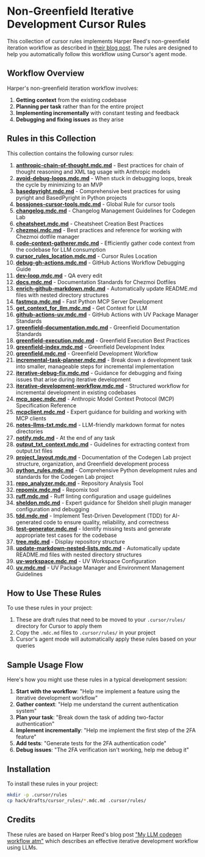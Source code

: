 # Non-Greenfield Iterative Development Cursor Rules

This collection of cursor rules implements Harper Reed's non-greenfield iteration workflow as described in [their blog post](https://harper.blog/2025/02/16/my-llm-codegen-workflow-atm/). The rules are designed to help you automatically follow this workflow using Cursor's agent mode.

## Workflow Overview

Harper's non-greenfield iteration workflow involves:

1. **Getting context** from the existing codebase
2. **Planning per task** rather than for the entire project
3. **Implementing incrementally** with constant testing and feedback
4. **Debugging and fixing issues** as they arise

## Rules in this Collection

This collection contains the following cursor rules:

1. **[anthropic-chain-of-thought.mdc.md](anthropic-chain-of-thought.mdc.md)** - Best practices for chain of thought reasoning and XML tag usage with Anthropic models
2. **[avoid-debug-loops.mdc.md](avoid-debug-loops.mdc.md)** - When stuck in debugging loops, break the cycle by minimizing to an MVP
3. **[basedpyright.mdc.md](basedpyright.mdc.md)** - Comprehensive best practices for using pyright and BasedPyright in Python projects
4. **[bossjones-cursor-tools.mdc.md](bossjones-cursor-tools.mdc.md)** - Global Rule for cursor tools
5. **[changelog.mdc.md](changelog.mdc.md)** - Changelog Management Guidelines for Codegen Lab
6. **[cheatsheet.mdc.md](cheatsheet.mdc.md)** - Cheatsheet Creation Best Practices
7. **[chezmoi.mdc.md](chezmoi.mdc.md)** - Best practices and reference for working with Chezmoi dotfile manager
8. **[code-context-gatherer.mdc.md](code-context-gatherer.mdc.md)** - Efficiently gather code context from the codebase for LLM consumption
9. **[cursor_rules_location.mdc.md](cursor_rules_location.mdc.md)** - Cursor Rules Location
10. **[debug-gh-actions.mdc.md](debug-gh-actions.mdc.md)** - GitHub Actions Workflow Debugging Guide
11. **[dev-loop.mdc.md](dev-loop.mdc.md)** - QA every edit
12. **[docs.mdc.md](docs.mdc.md)** - Documentation Standards for Chezmoi Dotfiles
13. **[enrich-github-markdown.mdc.md](enrich-github-markdown.mdc.md)** - Automatically update README.md files with nested directory structures
14. **[fastmcp.mdc.md](fastmcp.mdc.md)** - Fast Python MCP Server Development
15. **[get_context_for_llm.mdc.md](get_context_for_llm.mdc.md)** - Get Context for LLM
16. **[github-actions-uv.mdc.md](github-actions-uv.mdc.md)** - GitHub Actions with UV Package Manager Standards
17. **[greenfield-documentation.mdc.md](greenfield-documentation.mdc.md)** - Greenfield Documentation Standards
18. **[greenfield-execution.mdc.md](greenfield-execution.mdc.md)** - Greenfield Execution Best Practices
19. **[greenfield-index.mdc.md](greenfield-index.mdc.md)** - Greenfield Development Index
20. **[greenfield.mdc.md](greenfield.mdc.md)** - Greenfield Development Workflow
21. **[incremental-task-planner.mdc.md](incremental-task-planner.mdc.md)** - Break down a development task into smaller, manageable steps for incremental implementation
22. **[iterative-debug-fix.mdc.md](iterative-debug-fix.mdc.md)** - Guidance for debugging and fixing issues that arise during iterative development
23. **[iterative-development-workflow.mdc.md](iterative-development-workflow.mdc.md)** - Structured workflow for incremental development in existing codebases
24. **[mcp_spec.mdc.md](mcp_spec.mdc.md)** - Anthropic Model Context Protocol (MCP) Specification Reference
25. **[mcpclient.mdc.md](mcpclient.mdc.md)** - Expert guidance for building and working with MCP clients
26. **[notes-llms-txt.mdc.md](notes-llms-txt.mdc.md)** - LLM-friendly markdown format for notes directories
27. **[notify.mdc.md](notify.mdc.md)** - At the end of any task
28. **[output_txt_context.mdc.md](output_txt_context.mdc.md)** - Guidelines for extracting context from output.txt files
29. **[project_layout.mdc.md](project_layout.mdc.md)** - Documentation of the Codegen Lab project structure, organization, and Greenfield development process
30. **[python_rules.mdc.md](python_rules.mdc.md)** - Comprehensive Python development rules and standards for the Codegen Lab project
31. **[repo_analyzer.mdc.md](repo_analyzer.mdc.md)** - Repository Analysis Tool
32. **[repomix.mdc.md](repomix.mdc.md)** - Repomix tool
33. **[ruff.mdc.md](ruff.mdc.md)** - Ruff linting configuration and usage guidelines
34. **[sheldon.mdc.md](sheldon.mdc.md)** - Expert guidance for Sheldon shell plugin manager configuration and debugging
35. **[tdd.mdc.md](tdd.mdc.md)** - Implement Test-Driven Development (TDD) for AI-generated code to ensure quality, reliability, and correctness
36. **[test-generator.mdc.md](test-generator.mdc.md)** - Identify missing tests and generate appropriate test cases for the codebase
37. **[tree.mdc.md](tree.mdc.md)** - Display repository structure
38. **[update-markdown-nested-lists.mdc.md](update-markdown-nested-lists.mdc.md)** - Automatically update README.md files with nested directory structures
39. **[uv-workspace.mdc.md](uv-workspace.mdc.md)** - UV Workspace Configuration
40. **[uv.mdc.md](uv.mdc.md)** - UV Package Manager and Environment Management Guidelines

## How to Use These Rules

To use these rules in your project:

1. These are draft rules that need to be moved to your `.cursor/rules/` directory for Cursor to apply them
2. Copy the `.mdc.md` files to `.cursor/rules/` in your project
3. Cursor's agent mode will automatically apply these rules based on your queries

## Sample Usage Flow

Here's how you might use these rules in a typical development session:

1. **Start with the workflow**: "Help me implement a feature using the iterative development workflow"
2. **Gather context**: "Help me understand the current authentication system"
3. **Plan your task**: "Break down the task of adding two-factor authentication"
4. **Implement incrementally**: "Help me implement the first step of the 2FA feature"
5. **Add tests**: "Generate tests for the 2FA authentication code"
6. **Debug issues**: "The 2FA verification isn't working, help me debug it"

## Installation

To install these rules in your project:

```bash
mkdir -p .cursor/rules
cp hack/drafts/cursor_rules/*.mdc.md .cursor/rules/
```

## Credits

These rules are based on Harper Reed's blog post ["My LLM codegen workflow atm"](https://harper.blog/2025/02/16/my-llm-codegen-workflow-atm/) which describes an effective iterative development workflow using LLMs.
